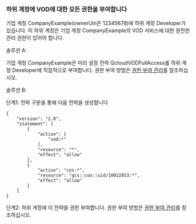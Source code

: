 ### 하위 계정에 VOD에 대한 모든 권한을 부여합니다

기업 계정 CompanyExample(ownerUin은 12345678)에 하위 계정 Developer가 있습니다. 이 하위 계정은 기업 계정 CompanyExample의 VOD 서비스에 대한 완전한 관리 권한이 있어야 합니다.

솔루션 A:

기업 계정 CompanyExample은 미리 설정 전략 QcloudVODFullAccess를 하위 계정 Developer에 직접적으로 부여합니다. 권한 부여 방법은 [권한 부여 관리](https://cloud.tencent.com/document/product/378/8961)를 참조하십시오.

솔루션 B:

단계1: 전략 구문을 통해 다음 전략을 생성합니다
```
{
    "version": "2.0",
    "statement": [
        {
            "action": [
                "vod:*"
            ],
            "resource": "*",
            "effect": "allow"
        },
        {
            "action": "cos:*",
            "resource": "qcs::cos::uid/10022853:*",
            "effect": "allow"
        }
    ]
}
```
단계2: 하위 계정에 이 전략을 권한 부여합니다. 권한 부여 방법은 [권한 부여 관리](https://cloud.tencent.com/document/product/378/8961)를 참조하십시오.
